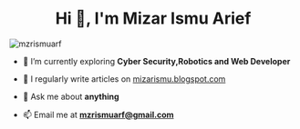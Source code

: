 <h1 align="center">Hi 👋, I'm Mizar Ismu Arief</h1>
<p align="left"> <img src="https://komarev.com/ghpvc/?username=mzrismuarf&label=Profile%20views&color=0e75b6&style=flat" alt="mzrismuarf" /> </p>

- 🌱 I’m currently exploring **Cyber Security,Robotics and Web Developer**

- 📝 I regularly write articles on [mizarismu.blogspot.com](mizarismu.blogspot.com)

- 💬 Ask me about **anything**

- 📫 Email me at **mzrismuarf@gmail.com**
